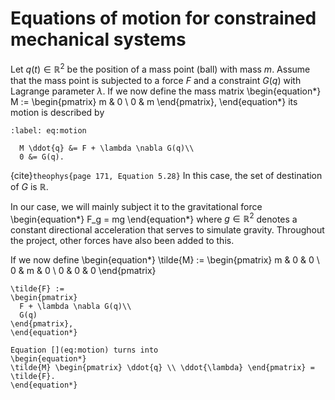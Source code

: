 # Equations of motion for constrained mechanical systems

Let $q(t) \in \mathbb{R}^2$ be the position of a mass point (ball) with mass $m$.
Assume that the mass point is subjected to a force $F$ and a constraint $G(q)$ with Lagrange parameter $\lambda$.
If we now define the mass matrix
\begin{equation*}
  M :=
  \begin{pmatrix}
    m & 0 \\
    0 & m
  \end{pmatrix},
\end{equation*}
its motion is described by
```{math}
:label: eq:motion

  M \ddot{q} &= F + \lambda \nabla G(q)\\
  0 &= G(q).
```
{cite}`theophys{page 171, Equation 5.28}`
In this case, the set of destination of $G$ is $\mathbb{R}$.

In our case, we will mainly subject it to the gravitational force
\begin{equation*}
  F_g = mg
\end{equation*}
where $g \in \mathbb{R}^2$ denotes a constant directional acceleration that serves to simulate gravity.
Throughout the project, other forces have also been added to this.

If we now define
\begin{equation*}
  \tilde{M} :=
  \begin{pmatrix}
    m & 0 & 0 \\
    0 & m & 0 \\
    0 & 0 & 0
  \end{pmatrix}
  ~~~\text{ and }~~~
  \tilde{F} :=
  \begin{pmatrix}
    F + \lambda \nabla G(q)\\
    G(q)
  \end{pmatrix},
\end{equation*}

Equation [](eq:motion) turns into
\begin{equation*}
\tilde{M} \begin{pmatrix} \ddot{q} \\ \ddot{\lambda} \end{pmatrix} = \tilde{F}.
\end{equation*}
